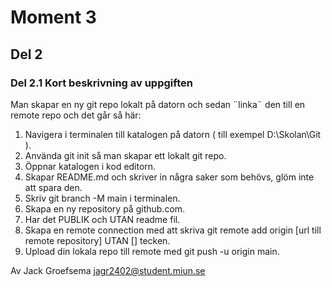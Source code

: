# Moment 3
## Del 2
### Del 2.1 Kort beskrivning av uppgiften
Man skapar en ny git repo lokalt på datorn och sedan ¨linka¨ den till en remote repo och det går så här:
1. Navigera i terminalen till katalogen på datorn ( till exempel D:\Skolan\Git ).
2. Använda git init så man skapar ett lokalt git repo.
3. Öppnar katalogen i kod editorn.
4. Skapar README.md och skriver in några saker som behövs, glöm inte att spara den.
5. Skriv git branch -M main i terminalen.
5. Skapa en ny repository på github.com.
6. Har det PUBLIK och UTAN readme fil.
7. Skapa en remote connection med att skriva git remote add origin [url till remote repository] UTAN [] tecken.
8. Upload din lokala repo till remote med git push -u origin main.

Av Jack Groefsema               jagr2402@student.miun.se